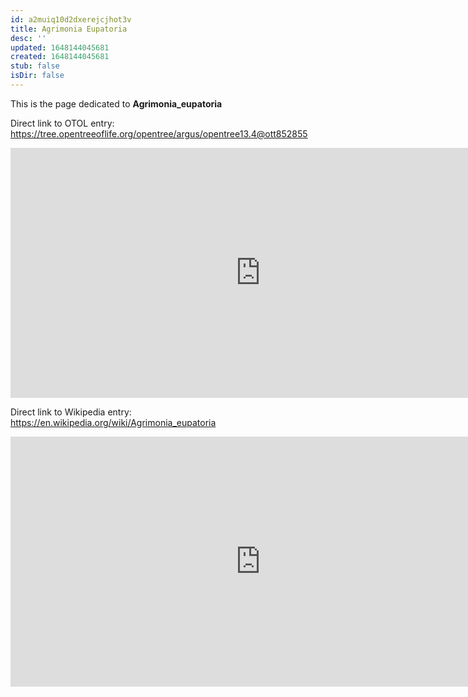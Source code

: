 ```yaml
---
id: a2muiq10d2dxerejcjhot3v
title: Agrimonia Eupatoria
desc: ''
updated: 1648144045681
created: 1648144045681
stub: false
isDir: false
---
```

This is the page dedicated to **Agrimonia_eupatoria**


Direct link to OTOL entry: https://tree.opentreeoflife.org/opentree/argus/opentree13.4@ott852855



<html>
    <body>
    <iframe src="https://tree.opentreeoflife.org/opentree/argus/opentree13.4@ott852855"
    width="800" height="400" frameborder="0" allowfullscreen> </iframe>
    </body>
</html>
    


Direct link to Wikipedia entry: https://en.wikipedia.org/wiki/Agrimonia_eupatoria



<html>
    <body>
    <iframe src="https://en.wikipedia.org/wiki/Agrimonia_eupatoria"
    width="800" height="400" frameborder="0" allowfullscreen> </iframe>
    </body>
</html>
    
